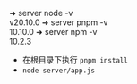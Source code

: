 ➜  server node -v    
v20.10.0
➜  server pnpm -v               
10.10.0
➜  server npm -v     
10.2.3

- 在根目录下执行 `pnpm install`
- `node server/app.js`